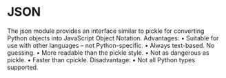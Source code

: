 # JSON
The json module provides an interface similar to pickle for converting Python objects into
JavaScript Object Notation.
Advantages:
• Suitable for use with other languages – not Python-specific.
• Always text-based. No guessing.
• More readable than the pickle style.
• Not as dangerous as pickle.
• Faster than cpickle.
Disadvantage:
• Not all Python types supported. 
